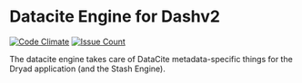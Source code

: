 # Datacite Engine for Dashv2

[![Code Climate](https://codeclimate.com/github/CDL-Dryad/stash_datacite/badges/gpa.svg)](https://codeclimate.com/github/CDL-Dryad/stash_datacite)
[![Issue Count](https://codeclimate.com/github/CDL-Dryad/stash_datacite/badges/issue_count.svg)](https://codeclimate.com/github/CDL-Dryad/stash_datacite)

The datacite engine takes care of DataCite metadata-specific things for the Dryad application (and the Stash Engine).
